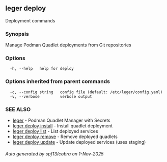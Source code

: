 ## leger deploy

Deployment commands

### Synopsis

Manage Podman Quadlet deployments from Git repositories

### Options

```
  -h, --help   help for deploy
```

### Options inherited from parent commands

```
  -c, --config string   config file (default: /etc/leger/config.yaml)
  -v, --verbose         verbose output
```

### SEE ALSO

* [leger](leger.md)	 - Podman Quadlet Manager with Secrets
* [leger deploy install](leger_deploy_install.md)	 - Install quadlet deployment
* [leger deploy list](leger_deploy_list.md)	 - List deployed services
* [leger deploy remove](leger_deploy_remove.md)	 - Remove deployed quadlets
* [leger deploy update](leger_deploy_update.md)	 - Update deployed services (uses staging)

###### Auto generated by spf13/cobra on 1-Nov-2025
